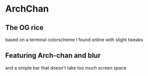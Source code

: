 # ArchChan

## The OG rice
based on a terminal colorscheme I found online with slight tweaks

## Featuring Arch-chan and blur
and a simple bar that doesn't take too much screen space
